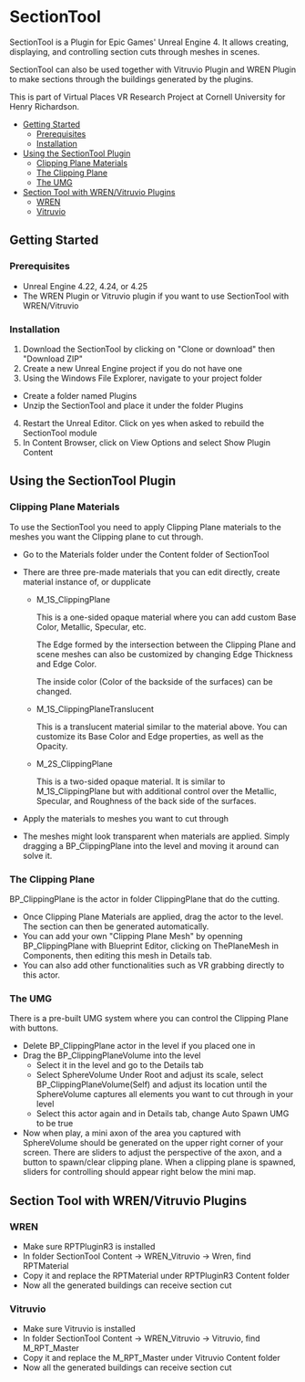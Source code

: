 # SectionTool

SectionTool is a Plugin for Epic Games' Unreal Engine 4. It allows creating, displaying, and controlling section cuts through meshes in scenes.

SectionTool can also be used together with Vitruvio Plugin and WREN Plugin to make sections through the buildings generated by the plugins.

This is part of Virtual Places VR Research Project at Cornell University for Henry Richardson.

- [Getting Started](#Getting-Started)
  - [Prerequisites](#Prerequisites)
  - [Installation](#Installation)
- [Using the SectionTool Plugin](#Using-the-SectionTool-Plugin)
  - [Clipping Plane Materials](#Clipping-Plane-Materials)
  - [The Clipping Plane](#The-Clipping-Plane)
  - [The UMG](#The-UMG)
- [Section Tool with WREN/Vitruvio Plugins](#Section-Tool-with-WRENVitruvio-Plugins)
  - [WREN](#WREN)
  - [Vitruvio](#Vitruvio)
  
## Getting Started

### Prerequisites

* Unreal Engine 4.22, 4.24, or 4.25
* The WREN Plugin or Vitruvio plugin if you want to use SectionTool with WREN/Vitruvio

### Installation

1. Download the SectionTool by clicking on "Clone or download" then "Download ZIP"
2. Create a new Unreal Engine project if you do not have one
3. Using the Windows File Explorer, navigate to your project folder
  * Create a folder named Plugins
  * Unzip the SectionTool and place it under the folder Plugins
4. Restart the Unreal Editor. Click on yes when asked to rebuild the SectionTool module
5. In Content Browser, click on View Options and select Show Plugin Content

## Using the SectionTool Plugin

### Clipping Plane Materials

To use the SectionTool you need to apply Clipping Plane materials to the meshes you want the Clipping plane to cut through.

* Go to the Materials folder under the Content folder of SectionTool
* There are three pre-made materials that you can edit directly, create material instance of, or dupplicate
  * M_1S_ClippingPlane
    
    This is a one-sided opaque material where you can add custom Base Color, Metallic, Specular, etc.
    
    The Edge formed by the intersection between the Clipping Plane and scene meshes can also be customized by changing Edge Thickness and Edge Color.
    
    The inside color (Color of the backside of the surfaces) can be changed.
  
  * M_1S_ClippingPlaneTranslucent
  
    This is a translucent material similar to the material above. You can customize its Base Color and Edge properties, as well as the Opacity. 
  
  * M_2S_ClippingPlane
  
    This is a two-sided opaque material. It is similar to M_1S_ClippingPlane but with additional control over the Metallic, Specular, and Roughness of the back side of the surfaces.
    
* Apply the materials to meshes you want to cut through
* The meshes might look transparent when materials are applied. Simply dragging a BP_ClippingPlane into the level and moving it around can solve it.

### The Clipping Plane

BP_ClippingPlane is the actor in folder ClippingPlane that do the cutting. 

* Once Clipping Plane Materials are applied, drag the actor to the level. The section can then be generated automatically.
* You can add your own "Clipping Plane Mesh" by openning BP_ClippingPlane with Blueprint Editor, clicking on ThePlaneMesh in Components, then editing this mesh in Details tab.
* You can also add other functionalities such as VR grabbing directly to this actor.

### The UMG

There is a pre-built UMG system where you can control the Clipping Plane with buttons.

* Delete BP_ClippingPlane actor in the level if you placed one in
* Drag the BP_ClippingPlaneVolume into the level
  * Select it in the level and go to the Details tab
  * Select SphereVolume Under Root and adjust its scale, select BP_ClippingPlaneVolume(Self) and adjust its location until the SphereVolume captures all elements you want to cut through in your level
  * Select this actor again and in Details tab, change Auto Spawn UMG to be true
* Now when play, a mini axon of the area you captured with SphereVolume should be generated on the upper right corner of your screen. There are sliders to adjust the perspective of the axon, and a button to spawn/clear clipping plane. When a clipping plane is spawned, sliders for controlling should appear right below the mini map. 

## Section Tool with WREN/Vitruvio Plugins

### WREN
* Make sure RPTPluginR3 is installed
* In folder SectionTool Content -> WREN_Vitruvio -> Wren, find RPTMaterial
* Copy it and replace the RPTMaterial under RPTPluginR3 Content folder
* Now all the generated buildings can receive section cut

### Vitruvio
* Make sure Vitruvio is installed
* In folder SectionTool Content -> WREN_Vitruvio -> Vitruvio, find M_RPT_Master
* Copy it and replace the M_RPT_Master under Vitruvio Content folder
* Now all the generated buildings can receive section cut